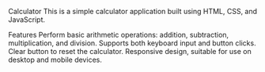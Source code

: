 Calculator
This is a simple calculator application built using HTML, CSS, and JavaScript.

Features
Perform basic arithmetic operations: addition, subtraction, multiplication, and division.
Supports both keyboard input and button clicks.
Clear button to reset the calculator.
Responsive design, suitable for use on desktop and mobile devices.
